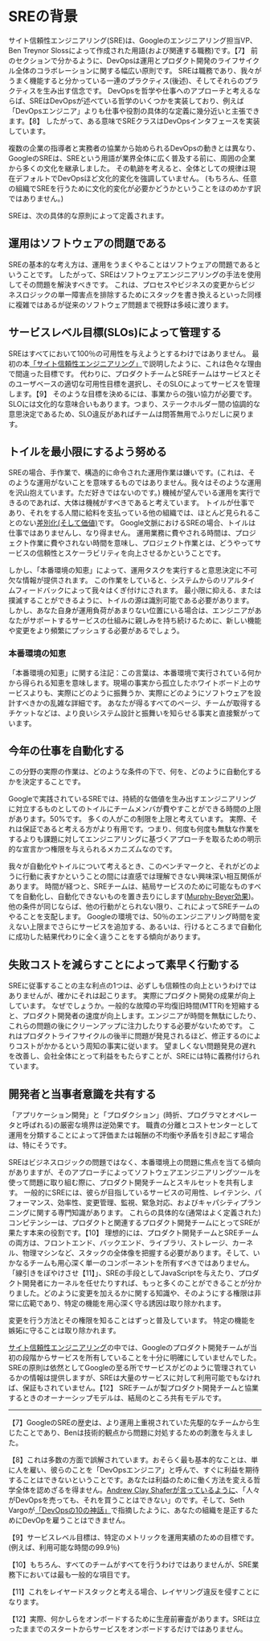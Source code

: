 # SREの背景

サイト信頼性エンジニアリング(SRE)は、Googleのエンジニアリング担当VP、Ben Treynor Slossによって作成された用語(および関連する職務)です。【7】
前のセクションで分かるように、DevOpsは運用とプロダクト開発のライフサイクル全体のコラボレーションに関する幅広い原則です。
SREは職務であり、我々がうまく機能すると分かっている一連のプラクティス(後述)、そしてそれらのプラクティスを生み出す信念です。
DevOpsを哲学や仕事へのアプローチと考えるならば、SREはDevOpsが述べている哲学のいくつかを実装しており、例えば 「DevOpsエンジニア」よりも仕事や役割の具体的な定義に幾分近いと主張できます。【8】
したがって、ある意味でSREクラスはDevOpsインタフェースを実装しています。

複数の企業の指導者と実務者の協業から始められるDevOpsの動きとは異なり、GoogleのSREは、SREという用語が業界全体に広く普及する前に、周囲の企業から多くの文化を継承しました。
その軌跡を考えると、全体としての規律は現在デフォルトでDevOpsほど文化的変化を強調していません。
(もちろん、任意の組織でSREを行うために文化的変化が必要かどうかということをほのめかす訳ではありません。)

SREは、次の具体的な原則によって定義されます。

## 運用はソフトウェアの問題である

SREの基本的な考え方は、運用をうまくやることはソフトウェアの問題であるということです。
したがって、SREはソフトウェアエンジニアリングの手法を使用してその問題を解決すべきです。
これは、プロセスやビジネスの変更からビジネスロジックの単一障害点を排除するためにスタックを書き換えるといった同様に複雑ではあるが従来のソフトウェア問題まで視野は多岐に渡ります。

## サービスレベル目標(SLOs)によって管理する

SREはすべてにおいて100％の可用性を与えようとするわけではありません。
最初の本[「サイト信頼性エンジニアリング」](http://bit.ly/2kIcNYM)で説明したように、これは色々な理由で間違った目標です。
代わりに、プロダクトチームとSREチームはサービスとそのユーザベースの適切な可用性目標を選択し、そのSLOによってサービスを管理します。【9】
そのような目標を決めるには、事業からの強い協力が必要です。
SLOには文化的な意味合いもあります。つまり、ステークホルダー間の協調的な意思決定であるため、SLO違反があればチームは問答無用でふりだしに戻ります。

## トイルを最小限にするよう努める

SREの場合、手作業で、構造的に命令された運用作業は嫌いです。(これは、そのような運用がないことを意味するものではありません。我々はそのような運用を沢山抱えています。ただ好きではないのです。)
機械が望んでいる運用を実行できるのであれば、大体は機械がすべきであると考えています。
トイルが仕事であり、それをする人間に給料を支払っている他の組織では、ほとんど見られることのない[差別化(そして価値)](http://bit.ly/2xvlcIa)です。
Google文脈におけるSREの場合、トイルは仕事ではありませんし、なり得ません。
運用業務に費やされる時間は、プロジェクト作業に費やされない時間を意味し、プロジェクト作業とは、どうやってサービスの信頼性とスケーラビリティを向上させるかということです。

しかし、「本番環境の知恵」によって、運用タスクを実行すると意思決定に不可欠な情報が提供されます。
この作業をしていると、システムからのリアルタイムフィードバックによって我々はくぎ付けにされます。
最小限に抑える、または撲滅することができるように、トイルの源は識別可能である必要があります。
しかし、あなた自身が運用負荷があまりない位置にいる場合は、エンジニアがあなたがサポートするサービスの仕組みに親しみを持ち続けるために、新しい機能や変更をより頻繁にプッシュする必要があるでしょう。

### 本番環境の知恵

「本番環境の知恵」に関する注記：この言葉は、本番環境で実行されている何かから得られる知恵を意味します。現場の事実から孤立したホワイトボード上のサービスよりも、実際にどのように振舞うか、実際にどのようにソフトウェアを設計すべきかの乱雑な詳細です。
あなたが得るすべてのページ、チームが取得するチケットなどは、より良いシステム設計と振舞いを知らせる事実と直接繋がっています。

## 今年の仕事を自動化する

この分野の実際の作業は、どのような条件の下で、何を、どのように自動化するかを決定することです。

Googleで実践されているSREでは、持続的な価値を生み出すエンジニアリングに対立するものとしてのトイルにチームメンバが費やすことができる時間の上限があります。50%です。
多くの人がこの制限を上限と考えています。
実際、それは保証であると考える方がより有用です。つまり、何度も何度も無駄な作業をするよりも課題に対してエンジニアリングに基づくアプローチを取るための明示的な宣言かつ権限を与えられるメカニズムなのです。

我々が自動化やトイルについて考えるとき、このベンチマークと、それがどのように行動に表すかということの間には直感では理解できない興味深い相互関係があります。
時間が経つと、SREチームは、結局サービスのために可能なものすべてを自動化し、自動化できないものを置き去りにします([Murphy-Beyer効果](http://bit.ly/2Js7hau))。
他の条件が同じならば、他の行動がとられない限り、これによってSREチームのやることを支配します。
Googleの環境では、50％のエンジニアリング時間を変えない上限までさらにサービスを追加する、あるいは、行けるところまで自動化に成功した結果代わりに全く違うことをする傾向があります。

## 失敗コストを減らすことによって素早く行動する

SREに従事することの主な利点の1つは、必ずしも信頼性の向上というわけではありませんが、確かにそれは起こります。 実際にプロダクト開発の成果が向上しています。
なぜでしょうか。一般的な故障の平均復旧時間(MTTR)を短縮すると、プロダクト開発者の速度が向上します。エンジニアが時間を無駄にしたり、これらの問題の後にクリーンアップに注力したりする必要がないためです。
これはプロダクトライフサイクルの後半に問題が発見されるほど、修正するのによりコストがかかるという周知の事実に従います。
望ましくない問題発見の遅れを改善し、会社全体にとって利益をもたらすことが、SREには特に義務付けられています。

## 開発者と当事者意識を共有する

「アプリケーション開発」と「プロダクション」(時折、プログラマとオペレータと呼ばれる)の厳密な境界は逆効果です。
職責の分離とコストセンターとして運用を分類することによって評価または報酬の不均衡や矛盾を引き起こす場合は、特にそうです。

SREはビジネスロジックの問題ではなく、本番環境上の問題に焦点を当てる傾向がありますが、そのアプローチによってソフトウェアエンジニアリングツールを使って問題に取り組む際に、プロダクト開発チームとスキルセットを共有します。
一般的にSREには、彼らが目指しているサービスの可用性、レイテンシ、パフォーマンス、効率性、変更管理、監視、緊急対応、およびキャパシティプランニングに関する専門知識があります。
これらの具体的な(通常はよく定義された)コンピテンシーは、プロダクトと関連するプロダクト開発チームにとってSREが果たす本来の役割です。【10】
理想的には、プロダクト開発チームとSREチームの両方は、フロントエンド、バックエンド、ライブラリ、ストレージ、カーネル、物理マシンなど、スタックの全体像を把握する必要があります。そして、いかなるチームも用心深く単一のコンポーネントを所有すべきではありません。
「線引きをぼやけさせ【11】」、SREの手段としてJavaScriptを与えたり、プロダクト開発者にカーネルを任せたりすれば、もっと多くのことができることが分かりました。どのように変更を加えるかに関する知識や、そのようにする権限は非常に広範であり、特定の機能を用心深く守る誘因は取り除かれます。

変更を行う方法とその権限を知ることはずっと普及しています。 特定の機能を嫉妬に守ることは取り除かれます。

[サイト信頼性エンジニアリング](http://bit.ly/2kIcNYM)の中では、Googleのプロダクト開発チームが当初の段階からサービスを所有していることを十分に明確にしていませんでした。
SREの原則は依然としてGoogleの至る所でサービスがどのように管理されているかの情報は提供しますが、SREは大量のサービスに対して利用可能でもなければ、保証もされていません。【12】
SREチームが製プロダクト開発チームと協業するときのオーナーシップモデルは、結局のところ共有モデルです。

----------
【7】GoogleのSREの歴史は、より運用上重視されていた先駆的なチームから生じたことであり、Benは技術的観点から問題に対処するための刺激を与えました。

【8】これは多数の方面で誤解されています。おそらく最も基本的なことは、単に人を雇い、彼らのことを「DevOpsエンジニア」と呼んで、すぐに利益を期待することはできないということです。あなたは利益のために働く方法を変える哲学全体を認めざるを得ません。[Andrew Clay Shaferが言っているように](http://bit.ly/2sy7UVI)、「人々がDevOpsを売っても、それを買うことはできない」のです。そして、Seth Vargoが[「DevOpsの10の神話」](http://bit.ly/2HcHmP1)で指摘したように、あなたの組織を是正するためにDevOpを雇うことはできません。

【9】サービスレベル目標は、特定のメトリックを運用実績のための目標です。(例えば、利用可能な時間の99.9％)

【10】もちろん、すべてのチームがすべてを行うわけではありませんが、SRE業務下においては最も一般的な項目です。

【11】これをレイヤードスタックと考える場合、レイヤリング違反を侵すことになります。

【12】実際、何かしらをオンボードするために生産前審査があります。SREは立ったままでのスタートからサービスをオンボードするだけではありません。
